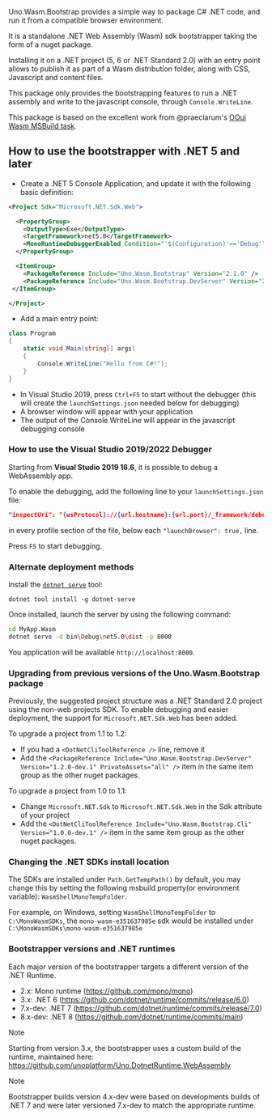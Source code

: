 Uno.Wasm.Bootstrap provides a simple way to package C# .NET code, and run it from a compatible browser environment.

It is a standalone .NET Web Assembly (Wasm) sdk bootstrapper taking the form of a nuget package.

Installing it on a .NET project (5, 6 or .NET Standard 2.0) with an entry point allows to publish it as part of a Wasm distribution folder, along with CSS, Javascript and content files.

This package only provides the bootstrapping features to run a .NET assembly and write to the javascript console, through `Console.WriteLine`.

This package is based on the excellent work from @praeclarum's [OOui Wasm MSBuild task](https://github.com/praeclarum/Ooui).

## How to use the bootstrapper with .NET 5 and later
* Create a .NET 5 Console Application, and update it with the following basic definition:
```xml
<Project Sdk="Microsoft.NET.Sdk.Web">

  <PropertyGroup>
    <OutputType>Exe</OutputType>
    <TargetFramework>net5.0</TargetFramework>
    <MonoRuntimeDebuggerEnabled Condition="'$(Configuration)'=='Debug'">true</MonoRuntimeDebuggerEnabled>
  </PropertyGroup>

  <ItemGroup>
    <PackageReference Include="Uno.Wasm.Bootstrap" Version="2.1.0" />
    <PackageReference Include="Uno.Wasm.Bootstrap.DevServer" Version="2.1.0" PrivateAssets="all" />
 </ItemGroup>

</Project>
```

* Add a main entry point:
```csharp
class Program
{
    static void Main(string[] args)
    {
        Console.WriteLine("Hello from C#!");
    }
}
```

* In Visual Studio 2019, press `Ctrl+F5` to start without the debugger (this will create the `launchSettings.json` needed below for debugging)
* A browser window will appear with your application
* The output of the Console.WriteLine will appear in the javascript debugging console

### How to use the Visual Studio 2019/2022 Debugger
Starting from **Visual Studio 2019 16.6**, it is possible to debug a WebAssembly app.

To enable the debugging, add the following line to your `launchSettings.json` file:
```json
"inspectUri": "{wsProtocol}://{url.hostname}:{url.port}/_framework/debug/ws-proxy?browser={browserInspectUri}"
```

in every profile section of the file, below each `"launchBrowser": true,` line.

Press `F5` to start debugging.

### Alternate deployment methods
Install the [`dotnet serve`](https://github.com/natemcmaster/dotnet-serve) tool:
```
dotnet tool install -g dotnet-serve
```
Once installed, launch the server by using the following command:
```bash
cd MyApp.Wasm
dotnet serve -d bin\Debug\net5.0\dist -p 8000
```
You application will be available `http://localhost:8000`.

### Upgrading from previous versions of the Uno.Wasm.Bootstrap package
Previously, the suggested project structure was a .NET Standard 2.0 project using the non-web projects SDK. To enable debugging and easier deployment, the support for `Microsoft.NET.Sdk.Web` has been added.

To upgrade a project from 1.1 to 1.2:
- If you had a `<DotNetCliToolReference />` line, remove it
- Add the `<PackageReference Include="Uno.Wasm.Bootstrap.DevServer" Version="1.2.0-dev.1" PrivateAssets="all" />` item in the same item group as the other nuget packages.

To upgrade a project from 1.0 to 1.1:
- Change `Microsoft.NET.Sdk` to `Microsoft.NET.Sdk.Web` in the Sdk attribute of your project
- Add the `<DotNetCliToolReference Include="Uno.Wasm.Bootstrap.Cli" Version="1.0.0-dev.1" />` item in the same item group as the other nuget packages.

### Changing the .NET SDKs install location
The SDKs are installed under `Path.GetTempPath()` by default, you may change this by setting the following msbuild property(or environment variable): `WasmShellMonoTempFolder`.

For example, on Windows, setting `WasmShellMonoTempFolder` to `C:\MonoWasmSDKs`, the `mono-wasm-e351637985e` sdk would be installed under `C:\MonoWasmSDKs\mono-wasm-e351637985e`

### Bootstrapper versions and .NET runtimes
Each major version of the bootstrapper targets a different version of the .NET Runtime.

- 2.x: Mono runtime (https://github.com/mono/mono)
- 3.x: .NET 6 (https://github.com/dotnet/runtime/commits/release/6.0)
- 7.x-dev: .NET 7 (https://github.com/dotnet/runtime/commits/release/7.0)
- 8.x-dev: .NET 8 (https://github.com/dotnet/runtime/commits/main)

> [!NOTE]
> Starting from version 3.x, the bootstrapper uses a custom build of the runtime, maintained here: https://github.com/unoplatform/Uno.DotnetRuntime.WebAssembly

> [!NOTE]
> Bootstrapper builds version 4.x-dev were based on developments builds of .NET 7 and were later versioned 7.x-dev to match the appropriate runtime.
